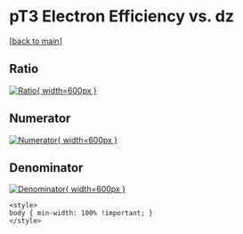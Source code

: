 # pT3 Electron Efficiency vs. dz

[[back to main](./)]



## Ratio

[![Ratio](../mtv/var/pT3_11_eff_dz.png){ width=600px }](../mtv/var/pT3_11_eff_dz.pdf)

## Numerator

[![Numerator](../mtv/num/pT3_11_eff_dz_num.png){ width=600px }](../mtv/num/pT3_11_eff_dz_num.pdf)

## Denominator

[![Denominator](../mtv/den/pT3_11_eff_dz_den.png){ width=600px }](../mtv/den/pT3_11_eff_dz_den.pdf)


``` {=html}
<style>
body { min-width: 100% !important; }
</style>
```

